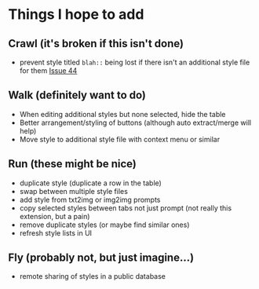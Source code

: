 # Things I hope to add

## Crawl (it's broken if this isn't done)
- prevent style titled `blah::` being lost if there isn't an additional style file for them [Issue 44](https://github.com/chrisgoringe/Styles-Editor/issues/44)

## Walk (definitely want to do)
- When editing additional styles but none selected, hide the table
- Better arrangement/styling of buttons (although auto extract/merge will help)
- Move style to additional style file with context menu or similar

## Run (these might be nice)
- duplicate style (duplicate a row in the table)
- swap between multiple style files
- add style from txt2img or img2img prompts
- copy selected styles between tabs not just prompt (not really this extension, but a pain)
- remove duplicate styles (or maybe find similar ones)
- refresh style lists in UI

## Fly (probably not, but just imagine...)
- remote sharing of styles in a public database